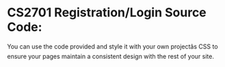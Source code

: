 # CS2701 Registration/Login Source Code:

You can use the code provided and style it with your own projectâs CSS to ensure your pages maintain a consistent design with the rest of your site.
